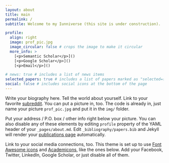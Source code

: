 ```yaml
---
layout: about
title: main
permalink: /
subtitle: Welcome to my Iunniverse (this site is under construction).

profile:
  align: right
  image: prof_pic.jpg
  image_circular: false # crops the image to make it circular
  more_info: >
    [<p>Semantic Scholar</p>]()
    [<p>Google Scholar</p>]()
    [<p>Email</p>]()

# news: true # includes a list of news items
selected_papers: true # includes a list of papers marked as "selected={true}"
social: false # includes social icons at the bottom of the page
---
```


Write your biography here. Tell the world about yourself. Link to your favorite [subreddit](http://reddit.com). You can put a picture in, too. The code is already in, just name your picture `prof_pic.jpg` and put it in the `img/` folder.

Put your address / P.O. box / other info right below your picture. You can also disable any of these elements by editing `profile` property of the YAML header of your `_pages/about.md`. Edit `_bibliography/papers.bib` and Jekyll will render your [publications page](/al-folio/publications/) automatically.

Link to your social media connections, too. This theme is set up to use [Font Awesome icons](https://fontawesome.com/) and [Academicons](https://jpswalsh.github.io/academicons/), like the ones below. Add your Facebook, Twitter, LinkedIn, Google Scholar, or just disable all of them.
